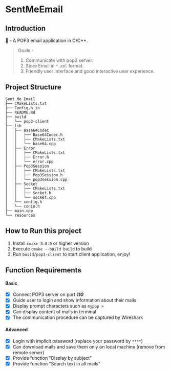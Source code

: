 # SentMeEmail

## Introduction
📨 - A POP3 email application in C/C++.

> Goals -
>
> 1. Communicate with pop3 server.
> 2. Store Email in `*.eml` format.
> 3. Friendly user interface and good interactive user experience.

## Project Structure

```
Sent Me Email
├── CMakeLists.txt
├── Config.h.in
├── README.md
├── build
│   └── pop3-client
├── lib
│   ├── Base64Codec
│   │   ├── Base64Codec.h
│   │   ├── CMakeLists.txt
│   │   └── base64.cpp
│   ├── Error
│   │   ├── CMakeLists.txt
│   │   ├── Error.h
│   │   └── error.cpp
│   ├── Pop3Session
│   │   ├── CMakeLists.txt
│   │   ├── Pop3Session.h
│   │   └── pop3session.cpp
│   ├── Socket
│   │   ├── CMakeLists.txt
│   │   ├── Socket.h
│   │   └── socket.cpp
│   └── config.h
│   └── conio.h
├── main.cpp
└── resources
```

## How to Run this project

1. Install `cmake 3.0.0` or higher version
2. Execute `cmake --build build` to build
3. Run `build/pop3-client` to start client application, enjoy!

## Function Requirements

#### Basic

- [x] Connect POP3 server on port ***110***
- [x] Guide user to login and show information about their mails
- [x] Display prompt characters such as `mypop >`
- [x] Can display content of mails in terminal
- [x] The communication procedure can be captured by Wireshark

#### Advanced

- [x] Login with implicit password (replace your password by `****`)
- [x] Can download mails and save them only on local machine  (remove from remote server)
- [x] Provide function "Display by subject"
- [x] Provide function "Search text in all mails"
